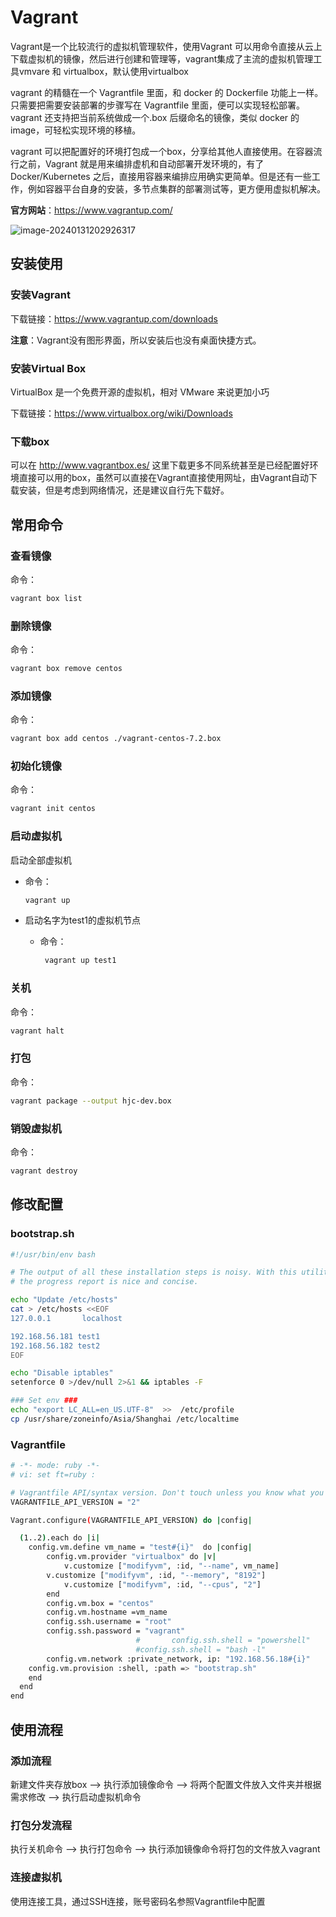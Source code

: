 # Vagrant

Vagrant是一个比较流行的虚拟机管理软件，使用Vagrant 可以用命令直接从云上下载虚拟机的镜像，然后进行创建和管理等，vagrant集成了主流的虚拟机管理工具vmvare 和 virtualbox，默认使用virtualbox

vagrant 的精髓在一个 Vagrantfile 里面，和 docker 的 Dockerfile 功能上一样。只需要把需要安装部署的步骤写在 Vagrantfile 里面，便可以实现轻松部署。vagrant 还支持把当前系统做成一个.box 后缀命名的镜像，类似 docker 的 image，可轻松实现环境的移植。

vagrant 可以把配置好的环境打包成一个box，分享给其他人直接使用。在容器流行之前，Vagrant 就是用来编排虚机和自动部署开发环境的，有了 Docker/Kubernetes 之后，直接用容器来编排应用确实更简单。但是还有一些工作，例如容器平台自身的安装，多节点集群的部署测试等，更方便用虚拟机解决。

**官方网站**：https://www.vagrantup.com/

![image-20240131202926317](https://fastly.jsdelivr.net/gh/LetengZzz/img@main/tc2/img202403091822713.png)

## 安装使用

### 安装Vagrant

下载链接：https://www.vagrantup.com/downloads

**注意**：Vagrant没有图形界面，所以安装后也没有桌面快捷方式。 

### 安装Virtual Box

VirtualBox 是一个免费开源的虚拟机，相对 VMware 来说更加小巧

下载链接：https://www.virtualbox.org/wiki/Downloads

### 下载box

可以在 http://www.vagrantbox.es/ 这里下载更多不同系统甚至是已经配置好环境直接可以用的box，虽然可以直接在Vagrant直接使用网址，由Vagrant自动下载安装，但是考虑到网络情况，还是建议自行先下载好。

## 常用命令

### 查看镜像

命令：

```bash
vagrant box list 
```

### 删除镜像

命令：

```bash
vagrant box remove centos
```

### 添加镜像

命令：

```bash
vagrant box add centos ./vagrant-centos-7.2.box
```

### 初始化镜像

命令：

```bash
vagrant init centos
```

### 启动虚拟机

启动全部虚拟机

- 命令： 

  ```bash
  vagrant up
  ```

- 启动名字为test1的虚拟机节点

  - 命令：

    ```bash
     vagrant up test1
    ```

### 关机

命令：

```bash
vagrant halt
```

### 打包

命令：

```bash
vagrant package --output hjc-dev.box
```

### 销毁虚拟机

命令：

```bash
vagrant destroy
```

## 修改配置

### bootstrap.sh

```sh
#!/usr/bin/env bash

# The output of all these installation steps is noisy. With this utility
# the progress report is nice and concise.

echo "Update /etc/hosts"
cat > /etc/hosts <<EOF
127.0.0.1       localhost

192.168.56.181 test1
192.168.56.182 test2
EOF

echo "Disable iptables"
setenforce 0 >/dev/null 2>&1 && iptables -F

### Set env ###
echo "export LC_ALL=en_US.UTF-8"  >>  /etc/profile
cp /usr/share/zoneinfo/Asia/Shanghai /etc/localtime
```

### Vagrantfile

```bash
# -*- mode: ruby -*-
# vi: set ft=ruby :

# Vagrantfile API/syntax version. Don't touch unless you know what you're doing!
VAGRANTFILE_API_VERSION = "2"

Vagrant.configure(VAGRANTFILE_API_VERSION) do |config|

  (1..2).each do |i|
    config.vm.define vm_name = "test#{i}"  do |config|
        config.vm.provider "virtualbox" do |v|
            v.customize ["modifyvm", :id, "--name", vm_name]
	    v.customize ["modifyvm", :id, "--memory", "8192"]
            v.customize ["modifyvm", :id, "--cpus", "2"]
        end
        config.vm.box = "centos"
        config.vm.hostname =vm_name
        config.ssh.username = "root"
        config.ssh.password = "vagrant"
							#		config.ssh.shell = "powershell"
							#config.ssh.shell = "bash -l"
        config.vm.network :private_network, ip: "192.168.56.18#{i}"
	config.vm.provision :shell, :path => "bootstrap.sh"
    end
  end
end
```

## 使用流程

### 添加流程

新建文件夹存放box --> 执行添加镜像命令 --> 将两个配置文件放入文件夹并根据需求修改  --> 执行启动虚拟机命令 

### 打包分发流程

执行关机命令 --> 执行打包命令 -->  执行添加镜像命令将打包的文件放入vagrant

### 连接虚拟机

使用连接工具，通过SSH连接，账号密码名参照Vagrantfile中配置

